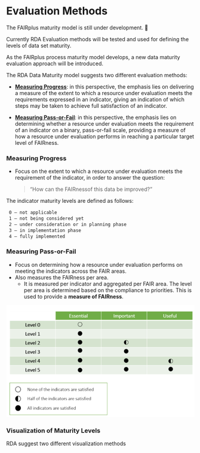   
# Evaluation Methods
The FAIRplus maturity model is still under development. :construction:

Currently RDA Evaluation methods will be tested and used for defining the levels of data set maturity.

As the FAIRplus process maturity model develops, a new data maturity evaluation approach will be introduced.

 

The RDA Data Maturity model suggests two different evaluation methods:

-   [**Measuring Progress**](#measuring-progress): in this perspective, the emphasis lies on delivering a measure of the extent to which a resource under evaluation meets the requirements expressed in an indicator, giving an indication of which steps may be taken to achieve full satisfaction of an indicator.
    
-   [**Measuring Pass-or-Fail**](#measuring-pass-or-fail): in this perspective, the emphasis lies on determining whether a resource under evaluation meets the requirement of an indicator on a binary, pass-or-fail scale, providing a measure of how a resource under evaluation performs in reaching a particular target level of FAIRness.
  
### Measuring Progress
- Focus on the extent to which a resource under evaluation meets the requirement of the indicator, in order to answer the question:
	>“How can the FAIRnessof this data be improved?”

The indicator maturity levels are defined as follows:

     0 – not applicable
     1 – not being considered yet
     2 – under consideration or in planning phase
     3 – in implementation phase
     4 – fully implemented

### Measuring Pass-or-Fail
- Focus on determining how a resource under evaluation performs on meeting the indicators across the FAIR areas.
- Also measures the FAIRness per area. 
	- It is measured per indicator and aggregated per FAIR area. The level per area is determined based on the compliance to priorities. This is used to provide a **measure of FAIRness**.

![compliance-levels](compliance-levels.PNG)


### Visualization of Maturity Levels

RDA suggest two different visualization methods


